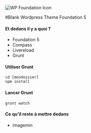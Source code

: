 ![WP Foundation Icon](https://raw.github.com/boluge/wpfoundation/master/img/wpfoundation.jpg) 

#Blank Wordpress Theme Foundation 5

#### Et dedans il y a quoi ?
* Foundation 5
* Compass
* Livereload
* Grunt

#### Utiliser Grunt
	cd [mondossier]
	npm install

#### Lancer Grunt
	grunt watch
	
#### Ce qu'il reste à mettre dedans
* imagemin